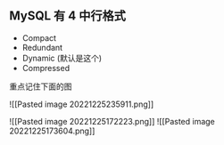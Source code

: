 
 ## MySQL 有 4 中行格式
 - Compact
 - Redundant
 - Dynamic (默认是这个)
 - Compressed


重点记住下面的图



![[Pasted image 20221225235911.png]]



![[Pasted image 20221225172223.png]]
![[Pasted image 20221225173604.png]]
